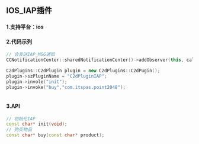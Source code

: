 IOS_IAP插件
---------------
#### 1.支持平台：ios
#### 2.代码示列
```C++
// 会发送IAP_MSG通知
CCNotificationCenter::sharedNotificationCenter()->addObserver(this, callfuncO_selector(HelloWorld::onIAPCallback), "IAP_MSG", NULL);

C2dPlugins::C2dPlugin plugin = new C2dPlugins::C2dPugin();
plugin->szPluginName = "C2dPluginIAP";
plugin->invole("init");
plugin->invoke("buy","com.itspas.point2048");
    
```
#### 3.API
```C++
// 初始化IAP
const char* init(void);
// 购买物品
const char* buy(const char* product);
```